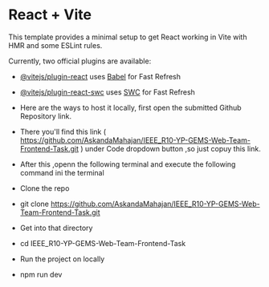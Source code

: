 # React + Vite

This template provides a minimal setup to get React working in Vite with HMR and some ESLint rules.

Currently, two official plugins are available:

- [@vitejs/plugin-react](https://github.com/vitejs/vite-plugin-react/blob/main/packages/plugin-react/README.md) uses [Babel](https://babeljs.io/) for Fast Refresh
- [@vitejs/plugin-react-swc](https://github.com/vitejs/vite-plugin-react-swc) uses [SWC](https://swc.rs/) for Fast Refresh

- Here are the ways to host it locally, first open the submitted Github Repository link.
- There you'll find this link ( https://github.com/AskandaMahajan/IEEE_R10-YP-GEMS-Web-Team-Frontend-Task.git ) under Code dropdown button ,so just copuy this link.
- After this ,openn the following terminal and execute the following command ini the terminal

- Clone the repo
- git clone https://github.com/AskandaMahajan/IEEE_R10-YP-GEMS-Web-Team-Frontend-Task.git

- Get into that directory
-  cd IEEE_R10-YP-GEMS-Web-Team-Frontend-Task

-  Run the project on locally
-  npm run dev
